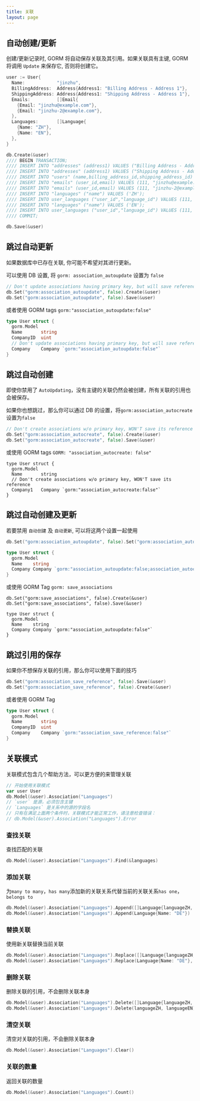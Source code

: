 ```yaml
---
title: 关联
layout: page
---
```


## 自动创建/更新

创建/更新记录时, GORM 将自动保存关联及其引用。如果关联具有主键, GORM 将调用 ` Update ` 来保存它, 否则将创建它。

```go
user := User{
  Name:            "jinzhu",
  BillingAddress:  Address{Address1: "Billing Address - Address 1"},
  ShippingAddress: Address{Address1: "Shipping Address - Address 1"},
  Emails:          []Email{
    {Email: "jinzhu@example.com"},
    {Email: "jinzhu-2@example.com"},
  },
  Languages:       []Language{
    {Name: "ZH"},
    {Name: "EN"},
  },
}

db.Create(&user)
//// BEGIN TRANSACTION;
//// INSERT INTO "addresses" (address1) VALUES ("Billing Address - Address 1");
//// INSERT INTO "addresses" (address1) VALUES ("Shipping Address - Address 1");
//// INSERT INTO "users" (name,billing_address_id,shipping_address_id) VALUES ("jinzhu", 1, 2);
//// INSERT INTO "emails" (user_id,email) VALUES (111, "jinzhu@example.com");
//// INSERT INTO "emails" (user_id,email) VALUES (111, "jinzhu-2@example.com");
//// INSERT INTO "languages" ("name") VALUES ('ZH');
//// INSERT INTO user_languages ("user_id","language_id") VALUES (111, 1);
//// INSERT INTO "languages" ("name") VALUES ('EN');
//// INSERT INTO user_languages ("user_id","language_id") VALUES (111, 2);
//// COMMIT;

db.Save(&user)
```

## 跳过自动更新

如果数据库中已存在关联, 你可能不希望对其进行更新。

可以使用 DB 设置, 将 ` gorm: association_autoupdate ` 设置为 ` false `

```go
// Don't update associations having primary key, but will save reference
db.Set("gorm:association_autoupdate", false).Create(&user)
db.Set("gorm:association_autoupdate", false).Save(&user)
```

或者使用 GORM tags `gorm:"association_autoupdate:false"`

```go
type User struct {
  gorm.Model
  Name       string
  CompanyID  uint
  // Don't update associations having primary key, but will save reference
  Company    Company `gorm:"association_autoupdate:false"`
}
```

## 跳过自动创建

即使你禁用了 `AutoUpdating`，没有主键的关联仍然会被创建，所有关联的引用也会被保存。

如果你也想跳过，那么你可以通过 DB 的设置，将`gorm:association_autocreate`设置为`false`

```go
// Don't create associations w/o primary key, WON'T save its reference
db.Set("gorm:association_autocreate", false).Create(&user)
db.Set("gorm:association_autocreate", false).Save(&user)
```

或使用 GORM tags ` GORM: "association_autocreate: false" `

    type User struct {
      gorm.Model
      Name       string
      // Don't create associations w/o primary key, WON'T save its reference
      Company1   Company `gorm:"association_autocreate:false"`
    }
    

## 跳过自动创建及更新

若要禁用 `自动创建` 及 `自动更新`, 可以将这两个设置一起使用

```go
db.Set("gorm:association_autoupdate", false).Set("gorm:association_autocreate", false).Create(&user)

type User struct {
  gorm.Model
  Name    string
  Company Company `gorm:"association_autoupdate:false;association_autocreate:false"`
}
```

或使用 GORM Tag ` gorm: save_associations `

    db.Set("gorm:save_associations", false).Create(&user)
    db.Set("gorm:save_associations", false).Save(&user)
    
    type User struct {
      gorm.Model
      Name    string
      Company Company `gorm:"association_autoupdate:false"`
    }
    

## 跳过引用的保存

如果你不想保存关联的引用，那么你可以使用下面的技巧

```go
db.Set("gorm:association_save_reference", false).Save(&user)
db.Set("gorm:association_save_reference", false).Create(&user)
```

或者使用 GORM Tag

```go
type User struct {
  gorm.Model
  Name       string
  CompanyID  uint
  Company    Company `gorm:"association_save_reference:false"`
}
```

## 关联模式

关联模式包含几个帮助方法，可以更方便的来管理关联

```go
// 开始使用关联模式
var user User
db.Model(&user).Association("Languages")
// `user` 是源，必须包含主键
// `Languages` 是关系中的源的字段名
// 只有在满足上面两个条件时，关联模式才能正常工作，请注意检查错误：
// db.Model(&user).Association("Languages").Error
```

### 查找关联

查找匹配的关联

```go
db.Model(&user).Association("Languages").Find(&languages)
```

### 添加关联

为`many to many`，`has many`添加新的关联关系代替当前的关联关系`has one`，`belongs to`

```go
db.Model(&user).Association("Languages").Append([]Language{languageZH, languageEN})
db.Model(&user).Association("Languages").Append(Language{Name: "DE"})
```

### 替换关联

使用新关联替换当前关联

```go
db.Model(&user).Association("Languages").Replace([]Language{languageZH, languageEN})
db.Model(&user).Association("Languages").Replace(Language{Name: "DE"}, languageEN)
```

### 删除关联

删除关联的引用，不会删除关联本身

```go
db.Model(&user).Association("Languages").Delete([]Language{languageZH, languageEN})
db.Model(&user).Association("Languages").Delete(languageZH, languageEN)
```

### 清空关联

清空对关联的引用，不会删除关联本身

```go
db.Model(&user).Association("Languages").Clear()
```

### 关联的数量

返回关联的数量

```go
db.Model(&user).Association("Languages").Count()
```